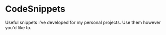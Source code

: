 # CodeSnippets

Useful snippets I've developed for my personal projects.
Use them however you'd like to.
